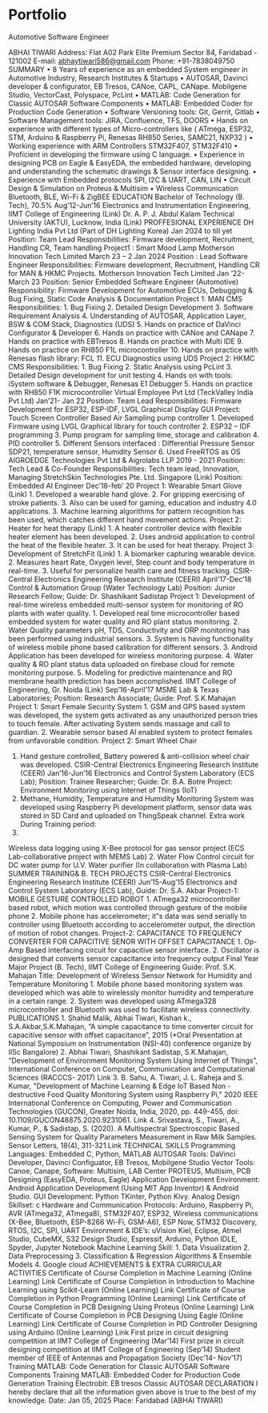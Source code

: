 # Portfolio
Automotive Software Engineer

ABHAI TIWARI
Address: Flat A02 Park Elite Premium Sector 84, Faridabad - 121002
E-mail: abhaytiwari586@gmail.com Phone: +91-7838049750
SUMMARY
•
8 Years of experience as an embedded System engineer in Automotive Industry, Research Institutes & Startups
•
AUTOSAR, Davinci developer & configurator, EB Tresos, CANoe, CAPL, CANape. Mobilgene Studio, VectorCast, Polyspace, PcLint
•
MATLAB: Code Generation for Classic AUTOSAR Software Components
•
MATLAB: Embedded Coder for Production Code Generation
•
Software Versioning tools: Git, Gerrit, Gitlab
•
Software Management tools: JIRA, Confluence, TFS, DOORS
•
Hands on experience with different types of Micro-controllers like ( ATmega, ESP32, STM, Arduino & Raspberry Pi, Renesas RH850 Series, SAMC21, NXP32 )
•
Working experience with ARM Controllers STM32F407, STM32F410
•
Proficient in developing the firmware using C language.
•
Experience in designing PCB on Eagle & EasyEDA, the embedded hardware, developing and understanding the schematic drawings & Sensor interface designing.
•
Experience with Embedded protocols SPI, I2C & UART, CAN, LIN
•
Circuit Design & Simulation on Proteus & Multisim
•
Wireless Communication Bluetooth, BLE, Wi-Fi & ZigBEE
EDUCATION
Bachelor of Technology (B. Tech), 70.5% Aug’12-Jun’16
Electronics and Instrumentation Engineering, IIMT College of Engineering (Link) Dr. A. P. J. Abdul Kalam Technical University (AKTU), Lucknow, India (Link)
PROFFESIONAL EXPERIENCE
DH Lighting India Pvt Ltd (Part of DH Lighting Korea)
Jan 2024 to till yet
Position: Team Lead
Responsibilities: Firmware development, Recruitment, Handling CR, Team handling
Project1 : Smart Mood Lamp
Motherson Innovation Tech Limited March 23 – 2 Jan 2024
Position : Lead Software Engineer
Responsibilities: Firmware development, Recruitment, Handling CR for MAN & HKMC Projects.
Motherson Innovation Tech Limited Jan ’22-March 23
Position: Senior Embedded Software Engineer (Automotive) Responsibility: Firmware Development for Automotive ECUs, Debugging & Bug Fixing, Static Code Analysis & Documentation
Project 1: MAN CMS
Responsibilities:
1.
Bug Fixing
2.
Detailed Design Development
3.
Software Requirement Analysis
4.
Understanding of AUTOSAR, Application Layer, BSW & COM Stack, Diagnostics (UDS)
5.
Hands on practice of DaVinci Configurator & Developer
6.
Hands on practice with CANoe and CANape
7.
Hands on practice with EBTresos
8.
Hands on practice with Multi IDE
9.
Hands on practice on RH850 F1L microcontroller
10.
Hands on practice with Renesas flash library: FCL
11.
ECU Diagnostics using UDS
Project 2: HKMC CMS
Responsibilities:
1.
Bug Fixing
2.
Static Analysis using PcLint
3.
Detailed Design development for unit testing
4.
Hands on with tools: iSystem software & Debugger, Renesas E1 Debugger
5.
Hands on practice with RH850 F1K microcontroller
Virtual Employee Pvt Ltd (TeckValley India Pvt Ltd) Jan’21- Jan 22
Position: Team Lead
Responsibilities: Firmware Development for ESP32, ESP-IDF, LVGL Graphical Display GUI Project: Touch Screen Controller Based Air Sampling pump controller
1.
Developed Firmware using LVGL Graphical library for touch controller
2.
ESP32 – IDF programming
3.
Pump program for sampling time, storage and calibration
4.
PID controller
5.
Different Sensors interfaced : Differential Pressure Sensor SDP21, temperature sensor, Humidity Sensor
6.
Used FreeRTOS as OS
AIGROEDGE Technologies Pvt Ltd & Aigrolabs LLP 2019 - 2021
Position: Tech Lead & Co-Founder
Responsibilities: Tech team lead, Innovation, Managing
StretchSkin Technologies Pte. Ltd. Singapore (Link)
Position: Embedded AI Engineer Dec’18-feb’ 20
Project 1: Wearable Smart Glove (Link)
1.
Developed a wearable hand glove.
2.
For gripping exercising of stroke patients.
3.
Also can be used for gaming, education and industry 4.0 applications.
3. Machine learning algorithms for pattern recognition has been used, which catches different hand movement actions.
Project 2: Heater for heat therapy (Link)
1.
A heater controller device with flexible heater element has been developed.
2.
Uses android application to control the heat of the flexible heater.
3.
It can be used for heat therapy.
Project 3: Development of StretchFit (Link)
1.
A biomarker capturing wearable device.
2.
Measures heart Rate, Oxygen level, Step count and body temperature in real-time.
3.
Useful for personalize health care and fitness tracking.
CSIR-Central Electronics Engineering Research Institute (CEERI) April’17-Dec’18
Control & Automation Group (Water Technology Lab)
Position: Junior Research Fellow; Guide: Dr. Shashikant Sadistap
Project 1: Development of real-time wireless embedded multi-sensor system for monitoring of RO plants with water quality.
1.
Developed real time microcontroller based embedded system for water quality and RO plant status monitoring.
2.
Water Quality parameters pH, TDS, Conductivity and ORP monitoring has been performed using industrial sensors.
3.
System is having functionality of wireless mobile phone based calibration for different sensors.
3.
Android Application has been developed for wireless monitoring purpose.
4.
Water quality & RO plant status data uploaded on firebase cloud for remote monitoring purpose.
5.
Modeling for predictive maintenance and RO membrane health prediction has been accomplished.
IIMT College of Engineering, Gr. Noida (Link) Sep’16-April’17
MSME Lab & Texas Laboratories;
Position: Research Associate; Guide: Prof. S.K.Mahajan
Project 1: Smart Female Security System
1.
GSM and GPS based system was developed, the system gets activated as any unauthorized person tries to touch female. After activating System sends massage and call to guardian.
2.
Wearable sensor based AI enabled system to protect females from unfavorable condition.
Project 2: Smart Wheel Chair
1. Hand gesture controlled, Battery powered & anti-collision wheel chair was developed.
CSIR-Central Electronics Engineering Research Institute (CEERI) Jan’16-Jun’16
Electronics and Control System Laboratory (ECS Lab); Position: Trainee Researcher; Guide: Dr. B.A. Botre
Project: Environment Monitoring using Internet of Things (IoT)
1. Methane, Humidity, Temperature and Humidity Monitoring System was developed using Raspberry Pi development platform, sensor data was stored in SD Card and uploaded on ThingSpeak channel.
Extra work During Training period:
1.
Wireless data logging using X-Bee protocol for gas sensor project (ECS Lab-collaborative project with MEMS Lab)
2.
Water Flow Control circuit for DC water pump for U.V. Water purifier (In collaboration with Plasma Lab)
SUMMER TRAINING& B. TECH PROJECTS
CSIR-Central Electronics Engineering Research Institute (CEERI) Jun’15-Aug’15
Electronics and Control System Laboratory (ECS Lab), Guide: Dr. S.A. Akbar
Project-1: MOBILE GESTURE CONTROLLED ROBOT
1.
ATmega32 microcontroller based robot, which motion was controlled through gesture of the mobile phone
2.
Mobile phone has accelerometer; it‟s data was send serially to controller using Bluetooth according to accelerometer output, the direction of motion of robot changes.
Project-2: CAPACITANCE TO FREQUENCY CONVERTER FOR CAPACITIVE SENOR WITH OFFSET CAPACITANCE
1.
Op-Amp Based interfacing circuit for capacitive sensor interface.
2.
Oscillator is designed that converts sensor capacitance into frequency output
Final Year Major Project (B. Tech), IIMT College of Engineering Guide: Prof. S.K. Mahajan
Title: Development of Wireless Sensor Network for Humidity and Temperature Monitoring
1.
Mobile phone based monitoring system was developed which was able to wirelessly monitor humidity and temperature in a certain range.
2.
System was developed using ATmega328 microcontroller and Bluetooth was used to facilitate wireless connectivity.
PUBLICATIONS
1.
Shahid Malik, Abhai Tiwari, Kishan k., S.A.Akbar,S.K.Mahajan, “A simple capacitance to time converter circuit for capacitive sensor with offset capacitance”, 2015 (*Oral Presentation at National Symposium on Instrumentation (NSI-40) conference organize by IISc Bangalore)
2.
Abhai Tiwari, Shashikant Sadistap, S.K.Mahajan, “Development of Environment Monitoring System Using Internet of Things”, International Conference on Computer, Communication and Computational Sciences (RACCCS- 2017) Link
3.
B. Sahu, A. Tiwari, J. L. Raheja and S. Kumar, "Development of Machine Learning & Edge IoT Based Non - destructive Food Quality Monitoring System using Raspberry Pi," 2020 IEEE International Conference on Computing, Power and Communication Technologies (GUCON), Greater Noida, India, 2020, pp. 449-455, doi: 10.1109/GUCON48875.2020.9231061. Link
4.
Srivastava, S., Tiwari, A., Kumar, P., & Sadistap, S. (2020). A Multispectral Spectroscopic Based Sensing System for Quality Parameters Measurement in Raw Milk Samples. Sensor Letters, 18(4), 311-321.Link
TECHNICAL SKILLS
Programming Languages: Embedded C, Python, MATLAB
AUTOSAR Tools: DaVinci Developer, Davinci Configuator, EB Tresos, Mobilgene Studio
Vector Tools: Canoe, Canape,
Software: Multisim, LAB Center PROTEUS, Multisim, PCB Designing (EasyEDA, Proteus, Eagle)
Application Development Environment: Android Application Development (Using MIT App Inventor) & Android Studio.
GUI Development: Python TKinter, Python Kivy.
Analog Design Skillset: c
Hardware and Communication Protocols: Arduino, Raspberry Pi, AVR (ATmega32, ATmega8), STM32F407, ESP32, Wireless communications (X-Bee, Bluetooth, ESP-8266 Wi-Fi, GSM-A6), ESP Now, STM32 Discovery, RTOS, I2C, SPI, UART
Environment & IDE’s: uVision Kiel, Eclipse, Atmel Studio, CubeMX, S32 Design Studio, Espressif, Arduino, Python IDLE, Spyder, Jupyter Notebook
Machine Learning Skill:
1.
Data Visualization
2.
Data Preprocessing
3.
Classification & Regression Algorithms & Ensemble Models
4.
Google cloud
ACHIEVEMENTS & EXTRA CURRICULAR ACTIVITIES
Certificate of Course Completion in Machine Learning (Online Learning) Link
Certificate of Course Completion in Introduction to Machine Learning using Scikit-Learn (Online Learning) Link
Certificate of Course Completion in Python Programming (Online Learning) Link
Certificate of Course Completion in PCB Designing Using Proteus (Online Learning) Link
Certificate of Course Completion in PCB Designing Using Eagle (Online Learning) Link
Certificate of Course Completion in PID Controller Designing using Arduino (Online Learning) Link
First prize in circuit designing competition at IIMT College of Engineering (Mar’14)
First prize in circuit designing competition at IIMT College of Engineering (Sep’14)
Student member of IEEE of Antennas and Propagation Society (Dec’14- Nov’17)
Training MATLAB: Code Generation for Classic AUTOSAR Software Components
Training MATLAB: Embedded Coder for Production Code Generation
Training Electrobit: EB tresos Classic AUTOSAR
DECLARATION
I hereby declare that all the information given above is true to the best of my knowledge.
Date: Jan 05, 2025
Place: Faridabad (ABHAI TIWARI)

